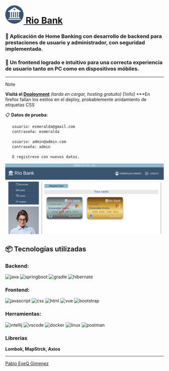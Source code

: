 # [![logo](src/main/resources/static/web/assets/images/favicon.png) Rio Bank](https://riobank.onrender.com/web/index.html)
### 📌 Aplicación de Home Banking con desarrollo de backend para prestaciones de usuario y administrador, con seguridad implementada. 
### 📌 Un frontend logrado e intuitivo para una correcta experiencia de usuario tanto en PC como en dispositivos móbiles.
___
>[!note]
>**Visitá el [Deployment](https://riobank.onrender.com/web/index.html)** _(tarda en cargar, hosting gratuito)_
>[!info]
>***En firefox fallan los estilos en el deploy, probablemente anidamiento de etiquetas CSS

📋 **Datos de prueba:**
```
   usuario: esmeralda@gmail.com 
   contraseña: esmeralda

   usuario: admin@admin.com
   contraseña: admin

   O registrese con nuevos datos.
```
![vista](src/main/resources/static/web/assets/images/prev.png)

## 📦 Tecnologías utilizadas
### Backend:
![java](https://skillicons.dev/icons?i=java)
![springboot](https://skillicons.dev/icons?i=spring)
![gradle](https://skillicons.dev/icons?i=gradle)
![hibernate](https://skillicons.dev/icons?i=hibernate)

### Frontend:
![javascript](https://skillicons.dev/icons?i=js)
![css](https://skillicons.dev/icons?i=css)
![html](https://skillicons.dev/icons?i=html)
![vue](https://skillicons.dev/icons?i=vue)
![bootstrap](https://skillicons.dev/icons?i=bootstrap)

### Herramientas:
![intellij](https://skillicons.dev/icons?i=idea)
![vscode](https://skillicons.dev/icons?i=vscode)
![docker](https://skillicons.dev/icons?i=docker)
![linux](https://skillicons.dev/icons?i=linux)
![postman](https://skillicons.dev/icons?i=postman)

### Librerías
**Lombok, MapStrck, Axios**
___
[Pablo ExeQ Gimenez](https://github.com/PabloExeQGimenez)
